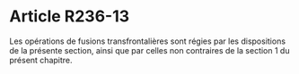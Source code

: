 # Article R236-13

Les opérations de fusions transfrontalières sont régies par les dispositions de  la présente section, ainsi que par celles non contraires de la section 1 du  présent chapitre.
